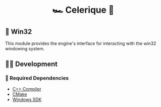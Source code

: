 <h1 align="center">
🏎️ Celerique 💨
</h1>

## 📂 Win32
This module provides the engine's interface for interacting with the win32 windowing system.

## 🧑‍💻 Development
### 🧰 Required Dependencies

* [C++ Compiler](https://www.stroustrup.com/compilers.html)
* [CMake](https://cmake.org/)
* [Windows SDK](https://developer.microsoft.com/en-us/windows/downloads/windows-sdk/)